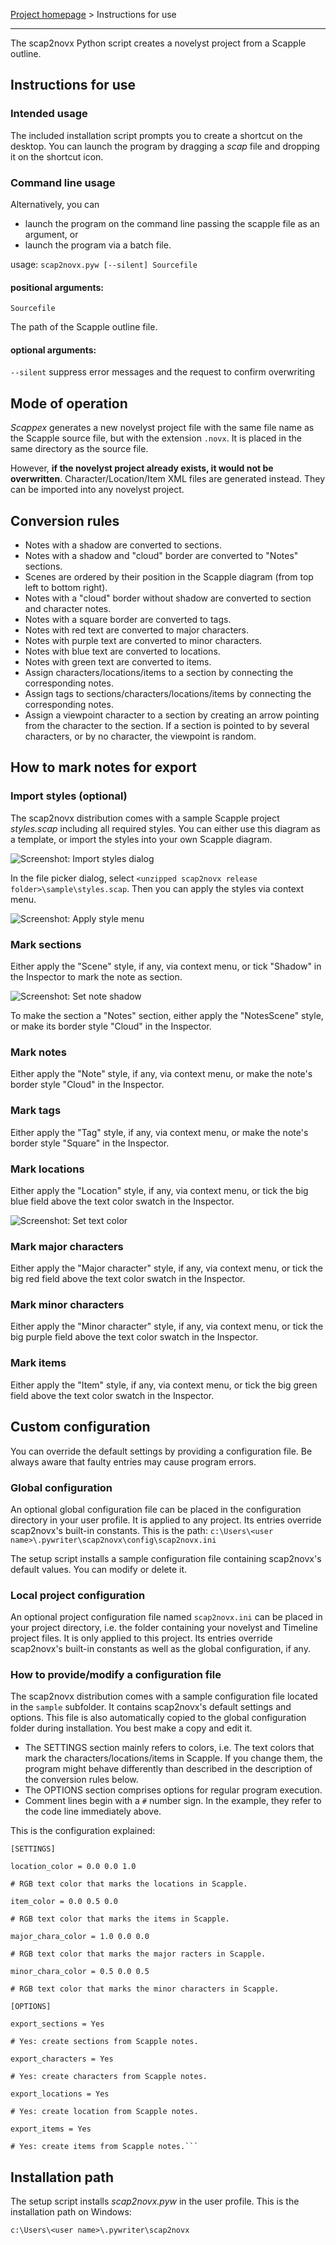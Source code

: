 [Project homepage](https://peter88213.github.io/scap2novx) > Instructions for use

---

The scap2novx Python script creates a novelyst project from a Scapple outline.

## Instructions for use

### Intended usage

The included installation script prompts you to create a shortcut on the desktop. You can launch the program by dragging a *scap* file and dropping it on the shortcut icon. 

### Command line usage

Alternatively, you can

- launch the program on the command line passing the scapple file as an argument, or
- launch the program via a batch file.

usage: `scap2novx.pyw [--silent] Sourcefile`

#### positional arguments:

`Sourcefile` 

The path of the Scapple outline file.

#### optional arguments:

`--silent`  suppress error messages and the request to confirm overwriting

## Mode of operation

*Scappex* generates a new novelyst project file with the same file name as the Scapple source file, 
but with the extension `.novx`. It is placed in the same directory as the source file. 

However, **if the novelyst project already exists, it would not be overwritten**. Character/Location/Item 
XML files are generated instead. They can be imported into any novelyst project.

## Conversion rules

- Notes with a shadow are converted to sections. 
- Notes with a shadow and "cloud" border are converted to "Notes" sections. 
- Scenes are ordered by their position in the Scapple diagram (from top left to bottom right).
- Notes with a "cloud" border without shadow are converted to section and character notes.
- Notes with a square border are converted to tags.
- Notes with red text are converted to major characters.
- Notes with purple text are converted to minor characters.
- Notes with blue text are converted to locations. 
- Notes with green text are converted to items.
- Assign characters/locations/items to a section by connecting the corresponding notes.
- Assign tags to sections/characters/locations/items by connecting the corresponding notes.
- Assign a viewpoint character to a section by creating an arrow pointing from the character to the section. If a section is pointed to by several characters, or by no character, the viewpoint is random.

## How to mark notes for export

### Import styles (optional)

The scap2novx distribution comes with a sample Scapple project *styles.scap* including all required styles. You can either use this diagram as a template, or import the styles into your own Scapple diagram. 

![Screenshot: Import styles dialog](Screenshots/import_styles.png)

In the file picker dialog, select `<unzipped scap2novx release folder>\sample\styles.scap`. Then you can apply the styles via context menu.

![Screenshot: Apply style menu](Screenshots/apply_styles.png)

### Mark sections

Either apply the "Scene" style, if any, via context menu, or tick "Shadow" in the Inspector to mark the note as section.

![Screenshot: Set note shadow](Screenshots/mark_section.png)

To make the section a "Notes" section, either apply the "NotesScene" style, or make its border style "Cloud" in the Inspector.

### Mark notes

Either apply the "Note" style, if any, via context menu, or make the note's border style "Cloud" in the Inspector.

### Mark tags

Either apply the "Tag" style, if any, via context menu, or make the note's border style "Square" in the Inspector.

### Mark locations

Either apply the "Location" style, if any, via context menu, or tick the big blue field above the text color swatch in the Inspector.

![Screenshot: Set text color](Screenshots/mark_location.png)

### Mark major characters

Either apply the "Major character" style, if any, via context menu, or tick the big red field above the text color swatch in the Inspector.

### Mark minor characters

Either apply the "Minor character" style, if any, via context menu, or tick the big purple field above the text color swatch in the Inspector.

### Mark items

Either apply the "Item" style, if any, via context menu, or tick the big green field above the text color swatch in the Inspector.


## Custom configuration

You can override the default settings by providing a configuration file. Be always aware that faulty entries may cause program errors. 

### Global configuration

An optional global configuration file can be placed in the configuration directory in your user profile. It is applied to any project. Its entries override scap2novx's built-in constants. This is the path:
`c:\Users\<user name>\.pywriter\scap2novx\config\scap2novx.ini`
  
The setup script installs a sample configuration file containing scap2novx's default values. You can modify or delete it. 

### Local project configuration

An optional project configuration file named `scap2novx.ini` can be placed in your project directory, i.e. the folder containing your novelyst and Timeline project files. It is only applied to this project. Its entries override scap2novx's built-in constants as well as the global configuration, if any.

### How to provide/modify a configuration file

The scap2novx distribution comes with a sample configuration file located in the `sample` subfolder. It contains scap2novx's default settings and options. This file is also automatically copied to the global configuration folder during installation. You best make a copy and edit it.

- The SETTINGS section mainly refers to colors, i.e. The text colors that mark the characters/locations/items in Scapple. If you change them, the program might behave differently than described in the description of the conversion rules below. 
- The OPTIONS section comprises options for regular program execution. 
- Comment lines begin with a `#` number sign. In the example, they refer to the code line immediately above.

This is the configuration explained: 

```
[SETTINGS]

location_color = 0.0 0.0 1.0

# RGB text color that marks the locations in Scapple.

item_color = 0.0 0.5 0.0

# RGB text color that marks the items in Scapple.

major_chara_color = 1.0 0.0 0.0

# RGB text color that marks the major racters in Scapple.

minor_chara_color = 0.5 0.0 0.5

# RGB text color that marks the minor characters in Scapple.

[OPTIONS]

export_sections = Yes

# Yes: create sections from Scapple notes.

export_characters = Yes

# Yes: create characters from Scapple notes.

export_locations = Yes

# Yes: create location from Scapple notes.

export_items = Yes

# Yes: create items from Scapple notes.```

```

## Installation path

The setup script installs *scap2novx.pyw* in the user profile. This is the installation path on Windows: 

`c:\Users\<user name>\.pywriter\scap2novx`
    